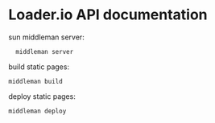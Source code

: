 # Loader.io API documentation

sun middleman server: 

```
  middleman server
```

build static pages:

```
middleman build
```

deploy static pages: 

```
middleman deploy
```
